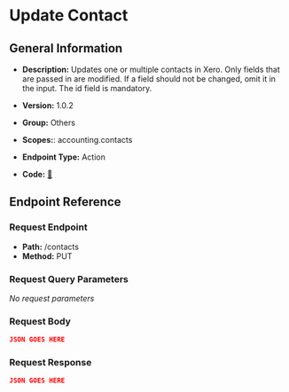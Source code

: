 # Update Contact

## General Information

- **Description:** Updates one or multiple contacts in Xero. Only fields that are passed in are modified. If a field should not be changed, omit it in the input. The id field is mandatory.

- **Version:** 1.0.2
- **Group:** Others
- **Scopes:**: accounting.contacts
- **Endpoint Type:** Action
- **Code:** [🔗](https://github.com/NangoHQ/integration-templates/tree/main/integrations/xero/actions/update-contact.ts)

## Endpoint Reference

### Request Endpoint

- **Path:** /contacts
- **Method:** PUT

### Request Query Parameters

_No request parameters_

### Request Body

```json
JSON GOES HERE
```

### Request Response

```json
JSON GOES HERE
```
